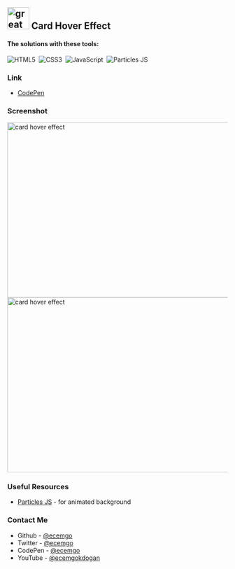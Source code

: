 ## <img src="https://user-images.githubusercontent.com/13468728/233831804-0f5c7ee5-d654-4c13-9c77-a5bd6dc4fe74.jpg" title="great tricks" alt="great tricks" width="50" height="50"/> Card Hover Effect

#### The solutions with these tools:

![HTML5](https://img.shields.io/badge/-HTML5-E34F26?style=for-the-badge&logo=html5&logoColor=white)&nbsp;
![CSS3](https://img.shields.io/badge/-CSS3-1572B6?style=for-the-badge&logo=css3)&nbsp;
![JavaScript](https://img.shields.io/badge/Javascript-F7DF1E.svg?style=for-the-badge&logo=javascript&logoColor=black)&nbsp;
![Particles JS](https://img.shields.io/badge/particles%20js-10135E?style=for-the-badge&logo=particlejs&logoColor=white)&nbsp;

### Link

- [CodePen](https://codepen.io/ecemgo/pen/PoywNzQ)


### Screenshot

<div align="left">
<img src="https://github.com/ecemgo/mini-samples-great-tricks/assets/13468728/969edd55-e63b-4126-bafc-c1e22fa4d8e1" title="card hover effect" alt="card hover effect" width="700" height="400"/>
<img src="https://github.com/ecemgo/mini-samples-great-tricks/assets/13468728/2f0e02dd-01b5-4b11-b962-06439c85d861" title="card hover effect" alt="card hover effect" width="700" height="400"/>
</div>

### Useful Resources

- [Particles JS](https://github.com/VincentGarreau/particles.js) - for animated background

### Contact Me

- Github - [@ecemgo](https://github.com/ecemgo)
- Twitter - [@ecemgo](https://twitter.com/ecemgo)
- CodePen - [@ecemgo](https://codepen.io/ecemgo)
- YouTube - [@ecemgokdogan](https://www.youtube.com/channel/UCktkPv17cw27PaFGcnZa_aQ)
